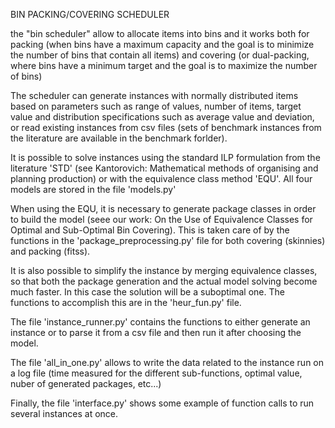 BIN PACKING/COVERING SCHEDULER

the "bin scheduler" allow to allocate items into bins and it works both for packing (when bins have a maximum capacity and the goal is to minimize the number of bins that contain all items) and covering (or dual-packing, where bins have a minimum target and the goal is to maximize the number of bins)

The scheduler can generate instances with normally distributed items based on parameters such as range of values, number of items, target value and distribution specifications such as average value and deviation, or read existing instances from csv files (sets of benchmark instances from the literature are available in the benchmark forlder). 

It is possible to solve instances using the standard ILP formulation from the literature 'STD' (see Kantorovich: Mathematical methods of organising and planning production) or with the equivalence class method 'EQU'. All four models are stored in the file 'models.py'
 
When using the EQU, it is necessary to generate package classes in order to build the model (seee our work: On the Use of Equivalence Classes for Optimal and Sub-Optimal Bin Covering). This is taken care of by the functions in the 'package_preprocessing.py' file for both covering (skinnies) and packing (fitss). 

It is also possible to simplify the instance by merging equivalence classes, so that both the package generation and the actual model solving become much faster. In this case the solution will be a suboptimal one. The functions to accomplish this are in the 'heur_fun.py' file. 

The file 'instance_runner.py' contains the functions to either generate an instance or to parse it from a csv file and then run it after choosing the model.

The file 'all_in_one.py' allows to write the data related to the instance run on a log file (time measured for the different sub-functions, optimal value, nuber of generated packages, etc...)

Finally, the file 'interface.py' shows some example of function calls to run several instances at once.
